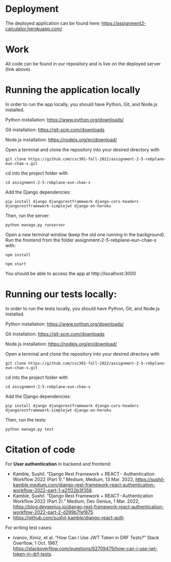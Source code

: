 # Deployment
The deployed application can be found here: 
https://assignment2-calculator.herokuapp.com/

# Work
All code can be found in our repository and is live on the deployed server (link above).

# Running the application locally
In order to run the app locally, you should have Python, Git, and Node.js installed.

Python installation: https://www.python.org/downloads/

Git installation: https://git-scm.com/downloads

Node.js installation: https://nodejs.org/en/download/

Open a terminal and clone the repository into your desired directory with
<pre><code>git clone https://github.com/csc301-fall-2022/assignment-2-5-rebplane-eun-chae-s.git</code></pre>

cd into the project folder with
<pre><code>cd assignment-2-5-rebplane-eun-chae-s</code></pre>

Add the Django dependencies: 
<pre><code>pip install django djangorestframework django-cors-headers djangorestframework-simplejwt django-on-heroku</code></pre>
Then, run the server:
<pre><code>python manage.py runserver</code></pre>

Open a new terminal window (keep the old one running in the background). Run the frontend from the folder assignment-2-5-rebplane-eun-chae-s with:
<pre><code>npm install</code></pre>
<pre><code>npm start</code></pre>

You should be able to access the app at http://localhost:3000 

# Running our tests locally:
In order to run the tests locally, you should have Python, Git, and Node.js installed.

Python installation: https://www.python.org/downloads/

Git installation: https://git-scm.com/downloads

Node.js installation: https://nodejs.org/en/download/

Open a terminal and clone the repository into your desired directory with
<pre><code>git clone https://github.com/csc301-fall-2022/assignment-2-5-rebplane-eun-chae-s.git</code></pre>

cd into the project folder with
<pre><code>cd assignment-2-5-rebplane-eun-chae-s</code></pre>

Add the Django dependencies: 
<pre><code>pip install django djangorestframework django-cors-headers djangorestframework-simplejwt django-on-heroku</code></pre>
Then, run the tests:
<pre><code>python manage.py test</code></pre>

# Citation of code
For **User authentication** in backend and frontend:
- Kamble, Sushil. “Django Rest Framework + REACT -  Authentication Workflow 2022 (Part 1).” Medium, Medium, 13 Mar. 2022, https://sushil-kamble.medium.com/django-rest-framework-react-authentication-workflow-2022-part-1-a21f22b3f358. 
- Kamble, Sushil. “Django Rest Framework + REACT - Authentication Workflow 2022 (Part 2).” Medium, Dev Genius, 1 Mar. 2022, https://blog.devgenius.io/django-rest-framework-react-authentication-workflow-2022-part-2-d299b7fef875. 
- https://github.com/sushil-kamble/django-react-auth

For writing test cases:
- Ivanov, Ximiz, et al. “How Can I Use JWT Token in DRF Tests?” Stack Overflow, 1 Oct. 1967, https://stackoverflow.com/questions/62709479/how-can-i-use-jwt-token-in-drf-tests. 
